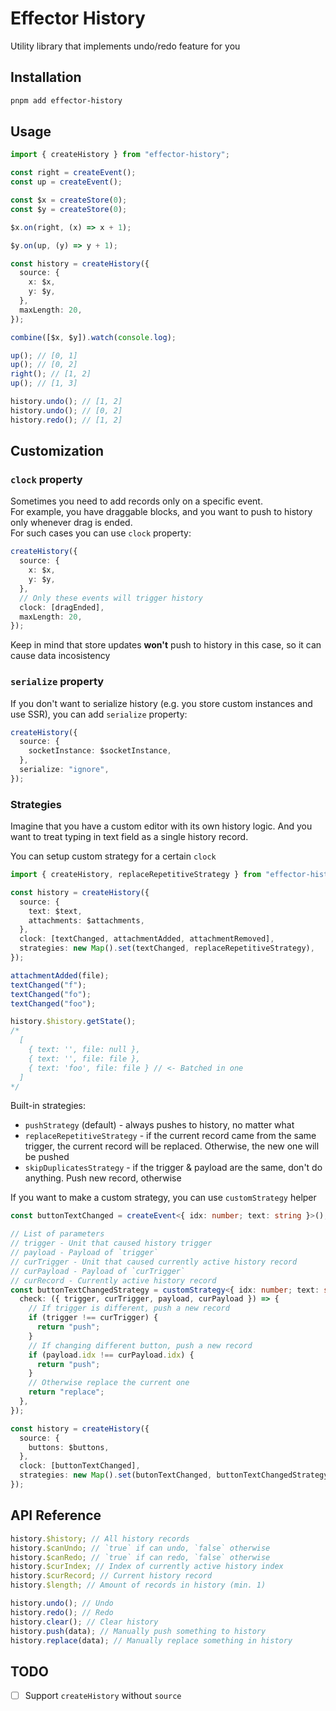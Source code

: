 # Effector History

Utility library that implements undo/redo feature for you

## Installation

```bash
pnpm add effector-history
```

## Usage

```ts
import { createHistory } from "effector-history";

const right = createEvent();
const up = createEvent();

const $x = createStore(0);
const $y = createStore(0);

$x.on(right, (x) => x + 1);

$y.on(up, (y) => y + 1);

const history = createHistory({
  source: {
    x: $x,
    y: $y,
  },
  maxLength: 20,
});

combine([$x, $y]).watch(console.log);

up(); // [0, 1]
up(); // [0, 2]
right(); // [1, 2]
up(); // [1, 3]

history.undo(); // [1, 2]
history.undo(); // [0, 2]
history.redo(); // [1, 2]
```

## Customization

### `clock` property

Sometimes you need to add records only on a specific event.  
For example, you have draggable blocks, and you want to push to history only whenever drag is ended.  
For such cases you can use `clock` property:

```ts
createHistory({
  source: {
    x: $x,
    y: $y,
  },
  // Only these events will trigger history
  clock: [dragEnded],
  maxLength: 20,
});
```

Keep in mind that store updates **won't** push to history in this case, so it can cause data incosistency

### `serialize` property

If you don't want to serialize history (e.g. you store custom instances and use SSR), you can add `serialize` property:

```ts
createHistory({
  source: {
    socketInstance: $socketInstance,
  },
  serialize: "ignore",
});
```

### Strategies

Imagine that you have a custom editor with its own history logic. And you want to treat typing in text field as a single history record.

You can setup custom strategy for a certain `clock`

```ts
import { createHistory, replaceRepetitiveStrategy } from "effector-history";

const history = createHistory({
  source: {
    text: $text,
    attachments: $attachments,
  },
  clock: [textChanged, attachmentAdded, attachmentRemoved],
  strategies: new Map().set(textChanged, replaceRepetitiveStrategy),
});

attachmentAdded(file);
textChanged("f");
textChanged("fo");
textChanged("foo");

history.$history.getState();
/* 
  [
    { text: '', file: null },
    { text: '', file: file },
    { text: 'foo', file: file } // <- Batched in one
  ]
*/
```

Built-in strategies:

- `pushStrategy` (default) - always pushes to history, no matter what
- `replaceRepetitiveStrategy` - if the current record came from the same trigger, the current record will be replaced. Otherwise, the new one will be pushed
- `skipDuplicatesStrategy` - if the trigger & payload are the same, don't do anything. Push new record, otherwise

If you want to make a custom strategy, you can use `customStrategy` helper

```ts
const buttonTextChanged = createEvent<{ idx: number; text: string }>();

// List of parameters
// trigger - Unit that caused history trigger
// payload - Payload of `trigger`
// curTrigger - Unit that caused currently active history record
// curPayload - Payload of `curTrigger`
// curRecord - Currently active history record
const buttonTextChangedStrategy = customStrategy<{ idx: number; text: string }>({
  check: ({ trigger, curTrigger, payload, curPayload }) => {
    // If trigger is different, push a new record
    if (trigger !== curTrigger) {
      return "push";
    }
    // If changing different button, push a new record
    if (payload.idx !== curPayload.idx) {
      return "push";
    }
    // Otherwise replace the current one
    return "replace";
  },
});

const history = createHistory({
  source: {
    buttons: $buttons,
  },
  clock: [buttonTextChanged],
  strategies: new Map().set(butonTextChanged, buttonTextChangedStrategy),
});
```

## API Reference

```ts
history.$history; // All history records
history.$canUndo; // `true` if can undo, `false` otherwise
history.$canRedo; // `true` if can redo, `false` otherwise
history.$curIndex; // Index of currently active history index
history.$curRecord; // Current history record
history.$length; // Amount of records in history (min. 1)

history.undo(); // Undo
history.redo(); // Redo
history.clear(); // Clear history
history.push(data); // Manually push something to history
history.replace(data); // Manually replace something in history
```

## TODO

- [ ] Support `createHistory` without `source`
